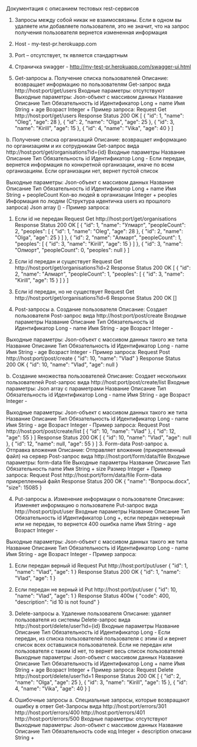 Документация с описанием тестовых rest-сервисов
		
1.	Запросы между собой никак не взаимосвязаны. Если в одном вы удаляете или добавляете пользователя, это не значит, что на запрос получения пользователя вернется измененная информация
2.	Host - my-test-pr.herokuapp.com
3.	Port – отсутствует, тк является стандартным
4.	Страничка swagger - http://my-test-pr.herokuapp.com/swagger-ui.html


1.	Get-запросы
a.	Получение списка пользователей
Описание: возвращает информацию по пользователям
Get-запрос вида http://host:port/get/users
Входные параметры: отсутствуют
Выходные параметры: Json-объект с массивом данных
Название	Описание	Тип	Обязательность
id	Идентификатор 	Long	+
name	Имя 	String	+
age	Возраст	Integer	+
Пример запроса: 
Request 
Get http://host:port/get/users
Response 
Status 200 OK
[
    {
        "id": 1,
        "name": "Oleg",
        "age": 28
    },
    {
        "id": 2,
        "name": "Olga",
        "age": 25
    },
    {
        "id": 3,
        "name": "Kirill",
        "age": 15
    },
    {
        "id": 4,
        "name": "Vika",
        "age": 40
    }
]

b.	Получение списка организаций
Описание: возвращает информацию по организациям и их сотрудникам
Get-запрос вида http://host:port/get/organisations?id={id}
Входные параметры
Название	Описание	Тип	Обязательность
id	Идентификатор 	Long	-
Если передан, вернется информация по конкретной организации, иначе по всем организациям. Если организации нет, вернет пустой список


Выходные параметры: Json-объект с массивом данных
Название	Описание	Тип	Обязательность
id	Идентификатор 	Long	+
name	Имя 	String	+
peopleCount	Кол-во людей в организации	Integer	+
peoples	Информация по людям (Структура идентичка users из прошлого запроса)	Json array ()	-
Пример запроса:
1. Если id не передан
Request 
Get http://host:port/get/organisations
Response 
Status 200 OK
[
    {
        "id": 1,
        "name": "Улмарт",
        "peopleCount": 2,
        "peoples": [
            {
                "id": 1,
                "name": "Oleg",
                "age": 28
            },
            {
                "id": 2,
                "name": "Olga",
                "age": 25
            }
        ]
    },
    {
        "id": 2,
        "name": "Алмарт",
        "peopleCount": 1,
        "peoples": [
            {
                "id": 3,
                "name": "Kirill",
                "age": 15
            }
        ]
    },
    {
        "id": 3,
        "name": "Олморт",
        "peopleCount": 0,
        "peoples": null
    }
]
2.  Если id передан и существует
Request 
Get http://host:port/get/organisations?id=2
Response 
Status 200 OK
[
    {
        "id": 2,
        "name": "Алмарт",
        "peopleCount": 1,
        "peoples": [
            {
                "id": 3,
                "name": "Kirill",
                "age": 15
            }
        ]
    }
]
3.  Если id передан, но не существует
Request 
Get http://host:port/get/organisations?id=6
Response 
Status 200 OK
[]



2.	Post-запросы
a.	Создание пользователя
Описание: Создает пользователя 
Post-запрос вида http://host:port/post/create
Входные параметры
Название	Описание	Тип	Обязательность
id	Идентификатор 	Long	-
name	Имя 	String	-
age	Возраст	Integer	-


Выходные параметры: Json-объект с массивом данных такого же типа
Название	Описание	Тип	Обязательность
id	Идентификатор 	Long	-
name	Имя 	String	-
age	Возраст	Integer	-
Пример запроса:
Request 
Post  http://host:port/post/create
    {
        "id": 10,
        "name": "Vlad"
    }
Response 
Status 200 OK
{
    "id": 10,
    "name": "Vlad",
    "age": null
}

b.	Создание множества пользователей
Описание: Создает нескольких пользователей
Post-запрос вида http://host:port/post/create/list
Входные параметры: Json array c параметрами
Название	Описание	Тип	Обязательность
id	Идентификатор 	Long	-
name	Имя 	String	-
age	Возраст	Integer	-

Выходные параметры: Json-объект с массивом данных такого же типа
Название	Описание	Тип	Обязательность
id	Идентификатор 	Long	-
name	Имя 	String	-
age	Возраст	Integer	-
Пример запроса:
Request 
Post  http://host:port/post/create/list
[
    {
       "id": 10,
       "name": "Vlad"
    },
    {
       "id": 12,
       "age": 55
    }
]
Response 
Status 200 OK
[
    {
        "id": 10,
        "name": "Vlad",
        "age": null
    },
    {
        "id": 12,
        "name": null,
        "age": 55
    }
]
3.	Form-data Post-запрос
a.	Отправка вложения
Описание: Отправляет вложение (прикрепленный файл) на сервер
Post-запрос вида http://host:port/form/data/file
Входные параметры: form-data file
Выходные параметры
Название	Описание	Тип	Обязательность
name	Имя 	String	+
size	Размер	Integer	+
Пример запроса:
Request 
Post http://host:port/form/data/file
Form-data прикрепленный файл
Response 
Status 200 OK
{
    "name": "Вопросы.docx",
    "size": 15085
}

4.	Put-запросы
a.	Изменение информации о пользователе
Описание: Изменяет информацию о пользователе
Put-запрос вида http://host:port/put/user
Входные параметры
Название	Описание	Тип	Обязательность
id	Идентификатор 	Long	+, если передан неверный или не передан, то вернется 400 ошибка
name	Имя 	String	-
age	Возраст	Integer	-


Выходные параметры: Json-объект с массивом данных такого же типа
Название	Описание	Тип	Обязательность
id	Идентификатор 	Long	-
name	Имя 	String	-
age	Возраст	Integer	-
Пример запроса:
1.	Если передан верный id
Request
Put http://host:port/put/user
 {
       "id": 1,
       "name": "Vlad",
       "age": 1
 }
Response 
Status 200 OK
{
    "id": 1,
    "name": "Vlad",
    "age": 1
}
2.	Если передан не верный id
Put http://host:port/put/user
 {
       "id": 10,
       "name": "Vlad",
       "age": 1
 }
Response 
Status 400м
{
    "code": 400,
    "description": "id 10 is not found"
}
5.	Delete-запросы
a.	 Удаление пользователя
Описание: удаляет пользователя из системы
Delete-запрос вида http://host:port/delete/user?id={id}
Входные параметры
Название	Описание	Тип	Обязательность
id	Идентификатор 	Long	-
Если передан, из списка пользователей пользователя с этим id и вернет список всех оставшихся пользователей. Если не передан или пользователя с таким id нет, то вернет весь список пользователей
Выходные параметры: Json-объект с массивом данных
Название	Описание	Тип	Обязательность
id	Идентификатор 	Long	+
name	Имя 	String	+
age	Возраст	Integer	+
Пример запроса: 
Request 
Delete http://host:port/delete/user?id=1
Response 
Status 200 OK
[
    {
        "id": 2,
        "name": "Olga",
        "age": 25
    },
    {
        "id": 3,
        "name": "Kirill",
        "age": 15
    },
    {
        "id": 4,
        "name": "Vika",
        "age": 40
    }
]

6.	Ошибочные запросы
a.	Специальные запросы, которые возвращают ошибку в ответ
Get-Запросы вида
http://host:port/errors/301
http://host:port/errors/400
http://host:port/errors/401
http://host:port/errors/500
Входные параметры: отсутствуют
Выходные параметры: Json-объект с массивом данных
Название	Описание	Тип	Обязательность
code	код 	Integer	+
description	описани 	String	+

